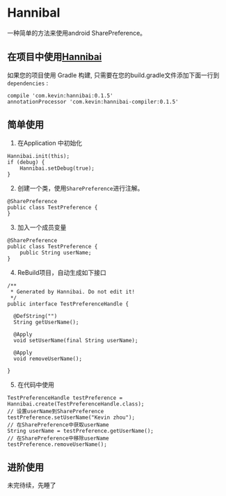 # Hannibal

一种简单的方法来使用android SharePreference。

## 在项目中使用[Hannibai](https://github.com/xuehuayous/Hannibal) 

如果您的项目使用 Gradle 构建, 只需要在您的build.gradle文件添加下面一行到 `dependencies` :

```
compile 'com.kevin:hannibai:0.1.5'
annotationProcessor 'com.kevin:hannibai-compiler:0.1.5'
```

## 简单使用


1. 在Application 中初始化

```
Hannibai.init(this);
if (debug) {
    Hannibai.setDebug(true);
}
```

2. 创建一个类，使用`SharePreference`进行注解。

```
@SharePreference
public class TestPreference {
}
```

3. 加入一个成员变量

```
@SharePreference
public class TestPreference {
    public String userName;
}
```

4. ReBuild项目，自动生成如下接口

```
/**
 * Generated by Hannibai. Do not edit it!
 */
public interface TestPreferenceHandle {

  @DefString("")
  String getUserName();

  @Apply
  void setUserName(final String userName);

  @Apply
  void removeUserName();

}
```

5. 在代码中使用

```
TestPreferenceHandle testPreference = Hannibai.create(TestPreferenceHandle.class);
// 设置userName到SharePreference
testPreference.setUserName("Kevin zhou");
// 在SharePreference中获取userName
String userName = testPreference.getUserName();
// 在SharePreference中移除userName
testPreference.removeUserName();
```

## 进阶使用

未完待续，先睡了